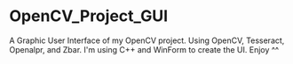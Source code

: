 # OpenCV_Project_GUI
A Graphic User Interface of my OpenCV project. Using OpenCV, Tesseract, Openalpr, and Zbar. I'm using C++ and WinForm to create the UI. Enjoy ^^
